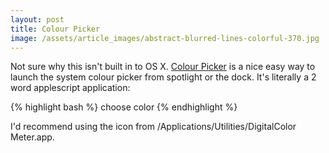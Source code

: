 ```yaml
---
layout: post
title: Colour Picker
image: /assets/article_images/abstract-blurred-lines-colorful-370.jpg
---
```


Not sure why this isn't built in to OS X. [Colour Picker](https://github.com/tom-henderson/colour-picker) is a nice easy way to launch the system colour picker from spotlight or the dock. It's literally a 2 word applescript application:

{% highlight bash %}
choose color
{% endhighlight %}

I'd recommend using the icon from /Applications/Utilities/DigitalColor Meter.app.